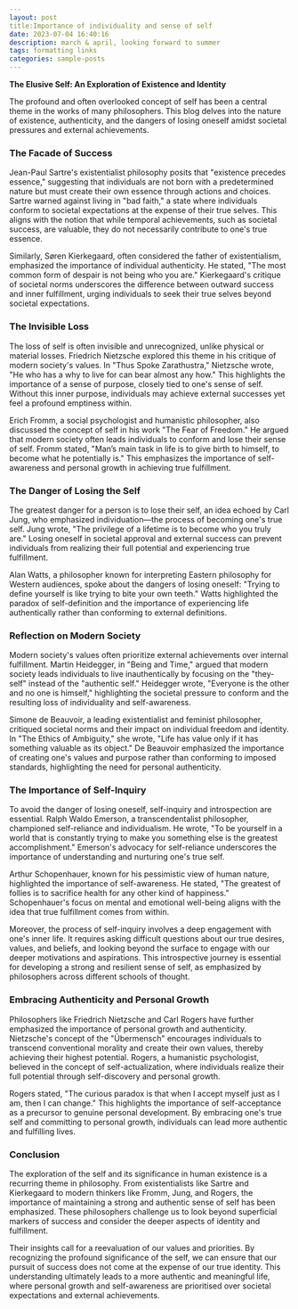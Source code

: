 ```yaml
---
layout: post
title:Importance of individuality and sense of self
date: 2023-07-04 16:40:16
description: march & april, looking forward to summer
tags: formatting links
categories: sample-posts
---
```


**The Elusive Self: An Exploration of Existence and Identity**

The profound and often overlooked concept of self has been a central theme in the works of many philosophers. This blog delves into the nature of existence, authenticity, and the dangers of losing oneself amidst societal pressures and external achievements.

### The Facade of Success

Jean-Paul Sartre's existentialist philosophy posits that "existence precedes essence," suggesting that individuals are not born with a predetermined nature but must create their own essence through actions and choices. Sartre warned against living in "bad faith," a state where individuals conform to societal expectations at the expense of their true selves. This aligns with the notion that while temporal achievements, such as societal success, are valuable, they do not necessarily contribute to one's true essence.

Similarly, Søren Kierkegaard, often considered the father of existentialism, emphasized the importance of individual authenticity. He stated, "The most common form of despair is not being who you are." Kierkegaard's critique of societal norms underscores the difference between outward success and inner fulfillment, urging individuals to seek their true selves beyond societal expectations.

### The Invisible Loss

The loss of self is often invisible and unrecognized, unlike physical or material losses. Friedrich Nietzsche explored this theme in his critique of modern society's values. In "Thus Spoke Zarathustra," Nietzsche wrote, "He who has a why to live for can bear almost any how." This highlights the importance of a sense of purpose, closely tied to one's sense of self. Without this inner purpose, individuals may achieve external successes yet feel a profound emptiness within.

Erich Fromm, a social psychologist and humanistic philosopher, also discussed the concept of self in his work "The Fear of Freedom." He argued that modern society often leads individuals to conform and lose their sense of self. Fromm stated, "Man’s main task in life is to give birth to himself, to become what he potentially is." This emphasizes the importance of self-awareness and personal growth in achieving true fulfillment.

### The Danger of Losing the Self

The greatest danger for a person is to lose their self, an idea echoed by Carl Jung, who emphasized individuation—the process of becoming one's true self. Jung wrote, "The privilege of a lifetime is to become who you truly are." Losing oneself in societal approval and external success can prevent individuals from realizing their full potential and experiencing true fulfillment.

Alan Watts, a philosopher known for interpreting Eastern philosophy for Western audiences, spoke about the dangers of losing oneself: "Trying to define yourself is like trying to bite your own teeth." Watts highlighted the paradox of self-definition and the importance of experiencing life authentically rather than conforming to external definitions.

### Reflection on Modern Society

Modern society's values often prioritize external achievements over internal fulfillment. Martin Heidegger, in "Being and Time," argued that modern society leads individuals to live inauthentically by focusing on the "they-self" instead of the "authentic self." Heidegger wrote, "Everyone is the other and no one is himself," highlighting the societal pressure to conform and the resulting loss of individuality and self-awareness.

Simone de Beauvoir, a leading existentialist and feminist philosopher, critiqued societal norms and their impact on individual freedom and identity. In "The Ethics of Ambiguity," she wrote, "Life has value only if it has something valuable as its object." De Beauvoir emphasized the importance of creating one's values and purpose rather than conforming to imposed standards, highlighting the need for personal authenticity.

### The Importance of Self-Inquiry

To avoid the danger of losing oneself, self-inquiry and introspection are essential. Ralph Waldo Emerson, a transcendentalist philosopher, championed self-reliance and individualism. He wrote, "To be yourself in a world that is constantly trying to make you something else is the greatest accomplishment." Emerson's advocacy for self-reliance underscores the importance of understanding and nurturing one's true self.

Arthur Schopenhauer, known for his pessimistic view of human nature, highlighted the importance of self-awareness. He stated, "The greatest of follies is to sacrifice health for any other kind of happiness." Schopenhauer's focus on mental and emotional well-being aligns with the idea that true fulfillment comes from within.

Moreover, the process of self-inquiry involves a deep engagement with one's inner life. It requires asking difficult questions about our true desires, values, and beliefs, and looking beyond the surface to engage with our deeper motivations and aspirations. This introspective journey is essential for developing a strong and resilient sense of self, as emphasized by philosophers across different schools of thought.

### Embracing Authenticity and Personal Growth

Philosophers like Friedrich Nietzsche and Carl Rogers have further emphasized the importance of personal growth and authenticity. Nietzsche's concept of the "Übermensch" encourages individuals to transcend conventional morality and create their own values, thereby achieving their highest potential. Rogers, a humanistic psychologist, believed in the concept of self-actualization, where individuals realize their full potential through self-discovery and personal growth.

Rogers stated, "The curious paradox is that when I accept myself just as I am, then I can change." This highlights the importance of self-acceptance as a precursor to genuine personal development. By embracing one's true self and committing to personal growth, individuals can lead more authentic and fulfilling lives.

### Conclusion

The exploration of the self and its significance in human existence is a recurring theme in philosophy. From existentialists like Sartre and Kierkegaard to modern thinkers like Fromm, Jung, and Rogers, the importance of maintaining a strong and authentic sense of self has been emphasized. These philosophers challenge us to look beyond superficial markers of success and consider the deeper aspects of identity and fulfillment.

Their insights call for a reevaluation of our values and priorities. By recognizing the profound significance of the self, we can ensure that our pursuit of success does not come at the expense of our true identity. This understanding ultimately leads to a more authentic and meaningful life, where personal growth and self-awareness are prioritised over societal expectations and external achievements.
